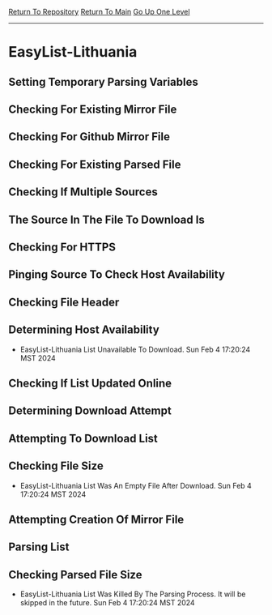 [Return To Repository](https://github.com/DigitalWarrior/piholeparser/)
[Return To Main](https://github.com/DigitalWarrior/piholeparser/blob/master/RecentRunLogs/Mainlog.md)
[Go Up One Level](https://github.com/DigitalWarrior/piholeparser/blob/master/RecentRunLogs/TopLevelScripts/30-Processing-External-Blacklists.md)
____________________________________
# EasyList-Lithuania
## Setting Temporary Parsing Variables
## Checking For Existing Mirror File
## Checking For Github Mirror File
## Checking For Existing Parsed File
## Checking If Multiple Sources
## The Source In The File To Download Is
## Checking For HTTPS
## Pinging Source To Check Host Availability
## Checking File Header
## Determining Host Availability
* EasyList-Lithuania List Unavailable To Download. Sun Feb  4 17:20:24 MST 2024
## Checking If List Updated Online
## Determining Download Attempt
## Attempting To Download List
## Checking File Size
* EasyList-Lithuania List Was An Empty File After Download. Sun Feb  4 17:20:24 MST 2024
## Attempting Creation Of Mirror File
## Parsing List
## Checking Parsed File Size
* EasyList-Lithuania List Was Killed By The Parsing Process. It will be skipped in the future. Sun Feb  4 17:20:24 MST 2024
